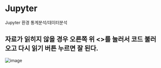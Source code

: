 # Jupyter
Jupyter 환경 통계분석/데이터분석

## 자료가 읽히지 않을 경우 오른쪽 위 <>를 눌러서 코드 불러오고 다시 읽기 버튼 누르면 잘 된다.
![image](https://user-images.githubusercontent.com/71359732/120730470-81100900-c51c-11eb-8ae6-f463ba9a1c08.png)
